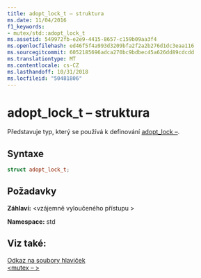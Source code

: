 ```yaml
---
title: adopt_lock_t – struktura
ms.date: 11/04/2016
f1_keywords:
- mutex/std::adopt_lock_t
ms.assetid: 549972fb-e2e9-4415-8657-c159b09aa3f4
ms.openlocfilehash: ed46f5f4a993d3209bfa2f2a2b276d1dc3eaa116
ms.sourcegitcommit: 6052185696adca270bc9bdbec45a626dd89cdcdd
ms.translationtype: MT
ms.contentlocale: cs-CZ
ms.lasthandoff: 10/31/2018
ms.locfileid: "50481806"
---
```

# <a name="adoptlockt-structure"></a>adopt_lock_t – struktura

Představuje typ, který se používá k definování [adopt_lock –](../standard-library/mutex-functions.md#adopt_lock).

## <a name="syntax"></a>Syntaxe

```cpp
struct adopt_lock_t;
```

## <a name="requirements"></a>Požadavky

**Záhlaví:** \<vzájemně vyloučeného přístupu >

**Namespace:** std

## <a name="see-also"></a>Viz také:

[Odkaz na soubory hlaviček](../standard-library/cpp-standard-library-header-files.md)<br/>
[\<mutex – >](../standard-library/mutex.md)<br/>
